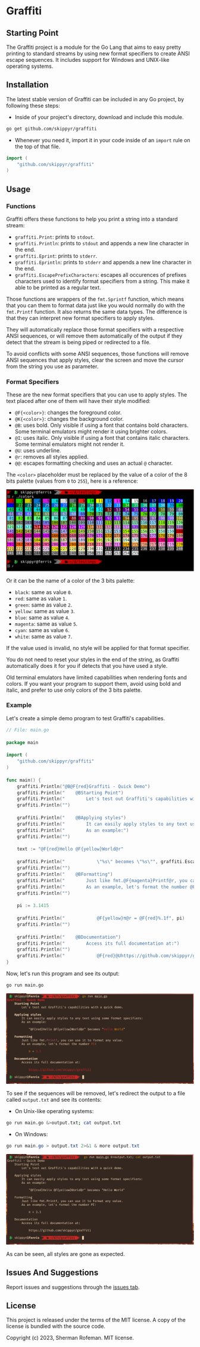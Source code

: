# Graffiti

## Starting Point

The Graffiti project is a module for the Go Lang that aims to easy pretty
printing to standard streams by using new format specifiers to create ANSI
escape sequences. It includes support for Windows and UNIX-like operating
systems.

## Installation

The latest stable version of Graffiti can be included in any Go project, by
following these steps:

* Inside of your project's directory, download and include this module.

```bash
go get github.com/skippyr/graffiti
```

* Whenever you need it, import it in your code inside of an `import` rule on
  the top of that file.

```go
import (
    "github.com/skippyr/graffiti"
)
```

## Usage

### Functions

Graffiti offers these functions to help you print a string into a standard
stream:

* `graffiti.Print`: prints to `stdout`.
* `graffiti.Println`: prints to `stdout` and appends a new line character in
  the end.
* `graffiti.Eprint`: prints to `stderr`.
* `graffiti.Eprintln`: prints to `stderr` and appends a new line character in
  the end.
* `graffiti.EscapePrefixCharacters`: escapes all occurences of prefixes
   characters used to identify format specifiers from a string. This make it
   able to be printed as a regular text.

Those functions are wrappers of the `fmt.Sprintf` function, which means that
you can them to format data just like you would normally do with the
`fmt.Printf` function. It also returns the same data types. The difference is
that they can interpret new format specifiers to apply styles.

They will automatically replace those format specifiers with a respective ANSI
sequences, or will remove them automatically of the output if they detect that
the stream is being piped or redirected to a file.

To avoid conflicts with some ANSI sequences, those functions will remove ANSI
sequences that apply styles, clear the screen and move the cursor from the
string you use as parameter.

### Format Specifiers

These are the new format specifiers that you can use to apply styles. The text
placed after one of them will have their style modified:

* `@F{<color>}`: changes the foreground color.
* `@K{<color>}`: changes the background color.
* `@B`: uses bold. Only visible if using a font that contains bold characters.
  Some terminal emulators might render it using brighter colors.
* `@I`: uses italic. Only visible if using a font that contains italic
  characters. Some terminal emulators might not render it.
* `@U`: uses underline.
* `@r`: removes all styles applied.
* `@@`: escapes formatting checking and uses an actual `@` character.

The `<color>` placeholder must be replaced by the value of a color of the 8 bits
palette (values from `0` to `255`), here is a reference:

![](./images/colors4bits.png)

Or it can be the name of a color of the 3 bits palette:

* `black`: same as value `0`.
* `red`: same as value `1`.
* `green`: same as value `2`.
* `yellow`: same as value `3`.
* `blue`: same as value `4`.
* `magenta`: same as value `5`.
* `cyan`: same as value `6`.
* `white`: same as value `7`.

If the value used is invalid, no style will be applied for that format
specifier.

You do not need to reset your styles in the end of the string, as Graffiti
automatically does it for you if detects that you have used a style.

Old terminal emulators have limited capabilities when rendering fonts and
colors. If you want your program to support them, avoid using bold and italic,
and prefer to use only colors of the 3 bits palette.

### Example

Let's create a simple demo program to test Graffiti's capabilities.

```go
// File: main.go

package main

import (
    "github.com/skippyr/graffiti"
)

func main() {
    graffiti.Println("@B@F{red}Graffiti - Quick Demo")
    graffiti.Println("    @BStarting Point")
    graffiti.Println("        Let's test out Graffiti's capabilities with a quick demo.")
    graffiti.Println("")

    graffiti.Println("    @BApplying styles")
    graffiti.Println("        It can easily apply styles to any text using some format specifiers:")
    graffiti.Println("        As an example:")
    graffiti.Println("")

    text := "@F{red}Hello @F{yellow}World@r"

    graffiti.Println("            \"%s\" becomes \"%s\"", graffiti.EscapePrefixCharacters(text), text)
    graffiti.Println("")
    graffiti.Println("    @BFormatting")
    graffiti.Println("        Just like fmt.@F{magenta}Printf@r, you can use it to format any value.")
    graffiti.Println("        As an example, let's format the number @F{cyan}PI@r:")
    graffiti.Println("")

    pi := 3.1415

    graffiti.Println("            @F{yellow}π@r = @F{red}%.1f", pi)
    graffiti.Println("")

    graffiti.Println("    @BDocumentation")
    graffiti.Println("        Access its full documentation at:")
    graffiti.Println("")
    graffiti.Println("            @F{red}@Uhttps://github.com/skippyr/graffiti")
}
```

Now, let's run this program and see its output:

```bash
go run main.go
```

![](images/preview.png)

To see if the sequences will be removed, let's redirect the output to a file called `output.txt` and see its contents:

* On Unix-like operating systems:

```bash
go run main.go &>output.txt; cat output.txt
```

* On Windows:

```powershell
go run main.go > output.txt 2>&1 & more output.txt
```

![](images/preview_pipeline.png)

As can be seen, all styles are gone as expected.

## Issues And Suggestions

Report issues and suggestions through the [issues tab](https://github.com/skippyr/graffiti/issues).

## License

This project is released under the terms of the MIT license. A copy of the
license is bundled with the source code.

Copyright (c) 2023, Sherman Rofeman. MIT license.
